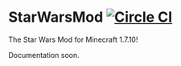 # StarWarsMod [![Circle CI](https://circleci.com/gh/parzivail/StarWarsMod.svg?style=svg)](https://circleci.com/gh/parzivail/StarWarsMod)
The Star Wars Mod for Minecraft 1.7.10!

Documentation soon.
